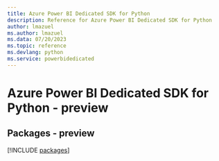 ```yaml
---
title: Azure Power BI Dedicated SDK for Python
description: Reference for Azure Power BI Dedicated SDK for Python
author: lmazuel
ms.author: lmazuel
ms.data: 07/20/2023
ms.topic: reference
ms.devlang: python
ms.service: powerbidedicated
---
```

# Azure Power BI Dedicated SDK for Python - preview
## Packages - preview
[!INCLUDE [packages](power-bi-dedicated-index.md)]